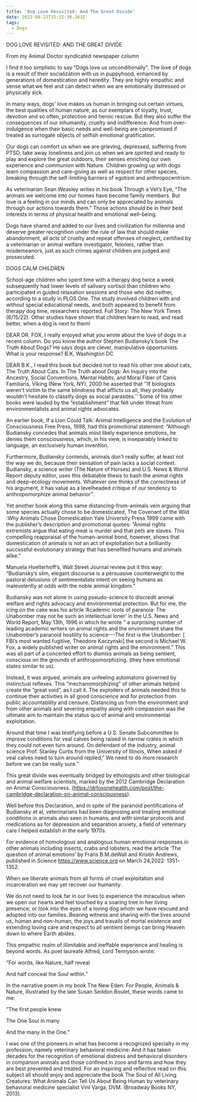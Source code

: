 ```yaml
---
title: 'Dog Love Revisited: And The Great Divide'
date: 2022-08-23T15:32:30.263Z
tags:
  - Dogs
---
```

DOG LOVE REVISITED: AND THE GREAT DIVIDE

From my Animal Doctor syndicated newspaper column

 I find it too simplistic to say “Dogs love us unconditionally”. The love of dogs is a result of their socialization with us in puppyhood, enhanced by generations of domestication and heredity. They are highly empathic and sense what we feel and can detect when we are emotionally distressed or physically sick.


In many ways, dogs’ love makes us human in bringing out certain virtues, the best qualities of human nature, as our exemplars of loyalty, trust, devotion and so often, protection and heroic rescue. But they also suffer the consequences of our inhumanity, cruelty and indifference: And from over-indulgence when their basic needs and well-being are compromised if  treated as surrogate objects of selfish emotional gratification.


Our dogs can comfort us when we are grieving, depressed, suffering from PTSD, take away loneliness and join us when we are spirited and ready to play and explore the great outdoors, their senses enriching our own experience and communion with Nature. Children growing up with dogs learn compassion and care-giving as well as respect for other species, breaking through the self-limiting barriers of egotism and anthropocentrism. 

As veterinarian Sean Weasley writes in his book Through a Vet’s Eye, “The animals we welcome into our homes have become family members. But love is a feeling in our minds and can only be appreciated by animals through our actions towards them.”  Those actions should be in their best interests in terms of physical health and emotional well-being.


Dogs have shared and added to our lives and civilization for millennia and deserve greater recognition under the rule of law that should make abandonment, all acts of cruelty and repeat offenses of neglect, certified by a veterinarian or animal welfare investigator, felonies, rather than misdemeanors, just as such crimes against children are judged and prosecuted.
 
DOGS CALM CHILDREN

School-age children who spent time with a therapy dog twice a week subsequently had lower levels of salivary cortisol than children who participated in guided relaxation sessions and those who did neither, according to a study in PLOS One. The study involved children with and without special educational needs, and both appeared to benefit from therapy dog time, researchers reported. Full Story: The New York Times (6/15/22). Other studies have shown that children learn to read, and read better, when a dog is next to them!


DEAR DR. FOX, I really enjoyed what you wrote about the love of dogs in a recent column. Do you know the author Stephen Budiansky’s book The Truth About Dogs? He says dogs are clever, manipulative opportunists. What is your response?
B.K, Washington DC

DEAR B.K., I read this book but decided not to read his other one about cats, The Truth About Cats. In The Truth about Dogs: An Inquiry into the Ancestry, Social Conventions, Mental Habits, and Moral Fiber of Canis Familiaris, Viking (New York, NY), 2000 he asserted that ''If biologists weren't victim to the same blindness that afflicts us all, they probably wouldn't hesitate to classify dogs as social parasites.'' 
Some of his other books were lauded by the “establishment” that felt under threat from environmentalists and animal rights advocates. 


An earlier book, If a Lion Could Talk: Animal Intelligence and the Evolution of Consciousness Free Press, 1998, had this promotional statement: “Although Budiansky concedes that animals most likely experience emotions, he denies them consciousness, which, in his view, is inseparably linked to language, an exclusively human invention. 

Furthermore, Budiansky contends, animals don't really suffer, at least not the way we do, because their sensation of pain lacks a social context. Budiansky, a science writer (The Nature of Horses) and U.S. News & World Report deputy editor, uses this debatable thesis to bash the animal rights and deep-ecology movements. Whatever one thinks of the correctness of his argument, it has value as a levelheaded critique of our tendency to anthropomorphize animal behavior”.


Yet another book along this same distancing-from-animals vein arguing that some species actually chose to be domesticated, The Covenant of the Wild :Why Animals Chose Domestication Yale University Press 1999 came with the publisher’s description and promotional quotes: “Animal rights extremists argue that eating meat is murder and that pets are slaves. This compelling reappraisal of the human-animal bond, however, shows that domestication of animals is not an act of exploitation but a brilliantly successful evolutionary strategy that has benefited humans and animals alike.” 

Manuela Hoelterhoff’s, Wall Street Journal review put it this way:
“Budiansky’s slim, elegant discourse is a persuasive counterweight to the pastoral delusions of sentimentalists intent on seeing humans as malevolently at odds with the noble animal kingdom.”


Budiansky was not alone in using pseudo-science to discredit animal welfare and rights advocacy and environmental protection. But for me, the icing on the cake was his article ‘Academic roots of paranoia: The Unabomber may not be such an intellectual loner’ in the U.S. News and World Report, May 13th, 1996 in which he wrote “ a surprising number of leading academic writers on animal rights and the environment share the Unabomber’s paranoid hostility to science---The first is the Unabomber: [ FBI’s most wanted fugitive, Theodore Kaczynski] the second is Michael W. Fox, a widely published writer on animal rights and the environment.”
This was all part of a concerted effort to dismiss animals as being sentient, conscious on the grounds of anthropomorphizing. (they have emotional states similar to us). 

Instead, it was argued, animals are unfeeling automatons governed by instinctual reflexes. This “mechanomorphizing” of other animals helped create the “great void”, as I call it. The exploiters of animals needed this to continue their activities in all good conscience and for protection from public accountability and censure. Distancing us from the environment and from other animals and severing empathy along with compassion was the ultimate aim to maintain the status quo of animal and environmental exploitation.


Around that time I was testifying before a U.S. Senate Subcommittee to improve conditions for veal calves being raised in narrow crates in which they could not even turn around. On defendant of the industry, animal science Prof. Stanley Curtis from the University of Illinois, When asked if veal calves need to turn around replied,” We need to do more research before we can be really sure.”


This great divide was eventually bridged by ethologists and other biological and animal welfare scientists, marked by the 2012 Cambridge Declaration on Animal Consciousness. (https://drfoxonehealth.com/post/the-cambridge-declaration-on-animal-consciousness). 


Well before this Declaration, and in spite of the paranoid pontifications of Budiansky et al, veterinarians had been diagnosing and treating emotional conditions in animals also seen in humans, and with similar protocols and medications as for depression and separation anxiety, a field of veterinary care I helped establish in the early 1970s.

For evidence of homologous and analogous human emotional responses in other animals including insects, crabs and lobsters, read the article ‘The question of animal emotions’ by Frans B.M.deWall and Kristin Andrews, published in Science https://www.science.org on March 24,2022: 1351-1352.

When we liberate animals from all forms of cruel exploitation and incarceration we may yet recover our humanity.


We do not need to look far in our lives to experience the miraculous when we open our hearts and feel touched by a soaring tree in her living presence; or look into the eyes of a loving dog whom we have rescued and adopted into our families. Bearing witness and sharing with the lives around us, human and non-human, the joys and travails of mortal existence and extending loving care and respect to all sentient beings can bring Heaven down to where Earth abides. 

This empathic realm of illimitable and ineffable experience and healing is beyond words. As poet laureate Alfred, Lord Tennyson wrote:

“For words, like Nature, half reveal

And half conceal the Soul within.” 


In the narrative poem in my book The New Eden: For People, Animals & Nature, illustrated by the late Susan Seddon Boulet, these words came to me:

”The first people knew

The One Soul in many

And the many in the One.”


I was one of the pioneers in what has become a recognized specialty in my profession, namely veterinary behavioral medicine: And it has taken decades for the recognition of emotional distress and behavioral disorders in companion animals and those confined in zoos and farms and how they are best prevented and treated. For an inspiring and reflective read on this subject all should enjoy and appreciate the book The Soul of All Living Creatures: What Animals Can Tell Us About Being Human by veterinary behavioral medicine specialist Vint Varga, DVM. (Broadway Books NY, 2013).
